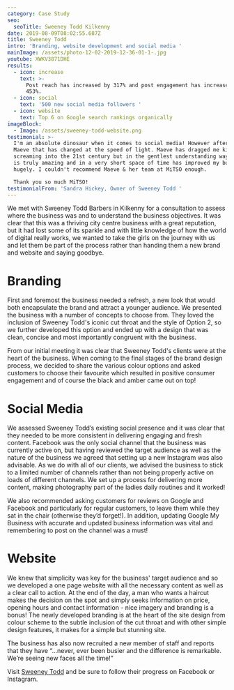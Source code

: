 ```yaml
---
category: Case Study
seo:
  seoTitle: Sweeney Todd Kilkenny
date: 2019-08-09T08:02:55.687Z
title: Sweeney Todd
intro: 'Branding, website development and social media '
mainImage: /assets/photo-12-02-2019-12-36-01-1-.jpg
youtube: XWKV3871DHE
results:
  - icon: increase
    text: >-
      Post reach has increased by 317% and post engagement has increased by
      453%.
  - icon: social
    text: '500 new social media followers '
  - icon: website
    text: Top 6 on Google search rankings organically
imageBlock:
  - Image: /assets/sweeney-todd-website.png
testimonial: >-
  I'm an absolute dinosaur when it comes to social media! However after meeting
  Maeve that has changed at the speed of light. Maeve has dragged me kicking and
  screaming into the 21st century but in the gentlest understanding way, Maeve
  is truly amazing and in a very short space of time has improved my business
  hugely. I couldn't recommend Maeve & her team at MiTSO enough. 

  Thank you so much MiTSO!
testimonialFrom: 'Sandra Hickey, Owner of Sweeney Todd '
---
```

We met with Sweeney Todd Barbers in Kilkenny for a consultation to assess where the business was and to understand the business objectives. It was clear that this was a thriving city centre business with a great reputation, but it had lost some of its sparkle and with little knowledge of how the world of digital really works, we wanted to take the girls on the journey with us and let them be part of the process rather than handing them a new brand and website and saying goodbye.

# Branding

First and foremost the business needed a refresh, a new look that would both encapsulate the brand and attract a younger audience. We presented the business with a number of concepts to choose from. They loved the inclusion of Sweeney Todd's iconic cut throat and the style of Option 2, so we further developed this option and ended up with a design that was clean, concise and most importantly congruent with the business.

From our initial meeting it was clear that Sweeney Todd's clients were at the heart of the business. When coming to the final stages of the brand design process, we decided to share the various colour options and asked customers to choose their favourite which resulted in positive consumer engagement and of course the black and amber came out on top! 

# Social Media 

We assessed Sweeney Todd’s existing social presence and it was clear that they needed to be more consistent in delivering engaging and fresh content. Facebook was the only social channel that the business was currently active on, but having reviewed the target audience as well as the nature of the business we agreed that setting up a new Instagram was also advisable. As we do with all of our clients, we advised the business to stick to a limited number of channels rather than not being properly active on loads of different channels. We set up a process for delivering more content, making photography part of the ladies daily routines and it worked!

We also recommended asking customers for reviews on Google and Facebook and particularly for regular customers, to leave them while they sat in the chair (otherwise they’d forget!). In addition, updating Google My Business with accurate and updated business information was vital and remembering to post on the channel was a must! 

# Website 

We knew that simplicity was key for the business' target audience and so we developed a one page website with all the necessary content as well as a clear call to action. At the end of the day, a man who wants a haircut makes the decision on the spot and simply seeks information on price, opening hours and contact information - nice imagery and branding is a bonus! The newly developed branding is at the heart of the site design from colour scheme to the subtle inclusion of the cut throat and with other simple design features, it makes for a simple but stunning site. 

The business has also now recruited a new member of staff and reports that they have “...never, ever been busier and the difference is remarkable. We’re seeing new faces all the time!”  

Visit [Sweeney Todd](www.sweeneytodd.ie) and be sure to follow their progress on Facebook or Instagram.
